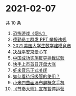 # 2021-02-07

共 10 条

<!-- BEGIN -->
<!-- 最后更新时间 Sun Feb 07 2021 10:10:01 GMT+0800 (CST) -->
1. [恐怖游戏《烟火》](https://www.zhihu.com/search?q=烟火)
1. [德勤员工群发 PPT 举报违规](https://www.zhihu.com/search?q=德勤)
1. [2021 美国大学生数学建模竞赛](https://www.zhihu.com/search?q=2021美赛)
1. [决战平安京爱心车](https://www.zhihu.com/search?q=决战平安京)
1. [中国成功实施反导拦截试验](https://www.zhihu.com/search?q=陆基中段反导)
1. [快手上市首日开盘大涨](https://www.zhihu.com/search?q=快手上市)
1. [虾米音乐正式关闭](https://www.zhihu.com/search?q=虾米音乐)
1. [如何看待纸吸管的使用？](https://www.zhihu.com/search?q=纸吸管)
1. [小米四曲面瀑布屏概念手机](https://www.zhihu.com/search?q=小米手机)
1. [《节奏大师》宣布暂停运营](https://www.zhihu.com/search?q=节奏大师)
<!-- END -->
